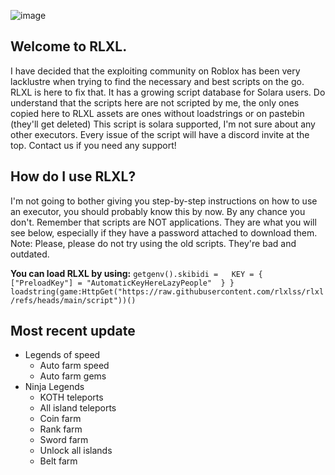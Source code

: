 ![image](https://github.com/user-attachments/assets/e0194064-0ece-45fa-8362-3db3149e3140)


## Welcome to RLXL.

I have decided that the exploiting community on Roblox has been very lacklustre when trying to find the necessary and best scripts on the go.
RLXL is here to fix that. It has a growing script database for Solara users. 
Do understand that the scripts here are not scripted by me, the only ones copied here to RLXL assets are ones without loadstrings or on pastebin (they'll get deleted)
This script is solara supported, I'm not sure about any other executors.
Every issue of the script will have a discord invite at the top. Contact us if you need any support!

## How do I use RLXL?

I'm not going to bother giving you step-by-step instructions on how to use an executor, you should probably know this by now. By any chance you don't. Remember that scripts are NOT applications. They are what you will see below, especially if they have a password attached to download them. 
Note: Please, please do not try using the old scripts. They're bad and outdated.

**You can load RLXL by using:**
```getgenv().skibidi =   KEY = {   ["PreloadKey"] = "AutomaticKeyHereLazyPeople"  } } loadstring(game:HttpGet("https://raw.githubusercontent.com/rlxlss/rlxl/refs/heads/main/script"))()``` 

## Most recent update

- Legends of speed
  - Auto farm speed
  - Auto farm gems
- Ninja Legends
  - KOTH teleports
  - All island teleports
  - Coin farm
  - Rank farm
  - Sword farm
  - Unlock all islands
  - Belt farm

